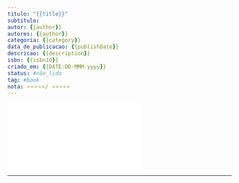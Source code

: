 ```yaml
---
titulo: "{{title}}"
subtitulo:
autor: {{author}}
autores: {{author}}
categoria: {{category}}
data_de_publicacao: {{publishDate}}
descricao: {{description}}
isbn: {{isbn10}}
criado_em: {{DATE:DD-MMM-yyyy}}
status: #não_lido
tag: #book
nota: ⭐⭐⭐⭐⭐/ ⭐⭐⭐⭐⭐
---
```


![cover|150]({{coverUrl}}.md)

---
